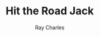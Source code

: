 ---
layout: post
title: Hit the Road Jack
author: Ray Charles
language: "Français"
image:
  artist: ray-charles.png
---